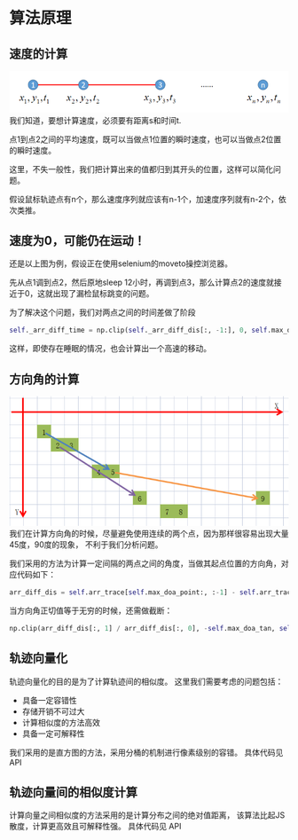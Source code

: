 # 算法原理

## 速度的计算
![img.png](imgs/algorithm/01.png)
我们知道，要想计算速度，必须要有距离s和时间t.

点1到点2之间的平均速度，既可以当做点1位置的瞬时速度，也可以当做点2位置的瞬时速度。

这里，不失一般性，我们把计算出来的值都归到其开头的位置，这样可以简化问题。

假设鼠标轨迹点有n个，那么速度序列就应该有n-1个，加速度序列就有n-2个，依次类推。

## 速度为0，可能仍在运动！
还是以上图为例，假设正在使用selenium的moveto操控浏览器。

先从点1调到点2，然后原地sleep 12小时，再调到点3，那么计算点2的速度就接近于0，这就出现了漏检鼠标跳变的问题。

为了解决这个问题，我们对两点之间的时间差做了阶段

```python
self._arr_diff_time = np.clip(self._arr_diff_dis[:, -1:], 0, self.max_duration_silent)
```

这样，即使存在睡眠的情况，也会计算出一个高速的移动。


## 方向角的计算
![img.png](imgs/algorithm/02.png)
我们在计算方向角的时候，尽量避免使用连续的两个点，因为那样很容易出现大量45度，90度的现象，
不利于我们分析问题。

我们采用的方法为计算一定间隔的两点之间的角度，当做其起点位置的方向角，对应代码如下：
```python
arr_diff_dis = self.arr_trace[self.max_doa_point:, :-1] - self.arr_trace[:-self.max_doa_point, :-1]
```

当方向角正切值等于无穷的时候，还需做截断：
```python
np.clip(arr_diff_dis[:, 1] / arr_diff_dis[:, 0], -self.max_doa_tan, self.max_doa_tan)
```

## 轨迹向量化
轨迹向量化的目的是为了计算轨迹间的相似度。
这里我们需要考虑的问题包括：
- 具备一定容错性
- 存储开销不可过大
- 计算相似度的方法高效
- 具备一定可解释性

我们采用的是直方图的方法，采用分桶的机制进行像素级别的容错。
具体代码见 API


## 轨迹向量间的相似度计算
计算向量之间相似度的方法采用的是计算分布之间的绝对值距离，
该算法比起JS散度，计算更高效且可解释性强。
具体代码见 API